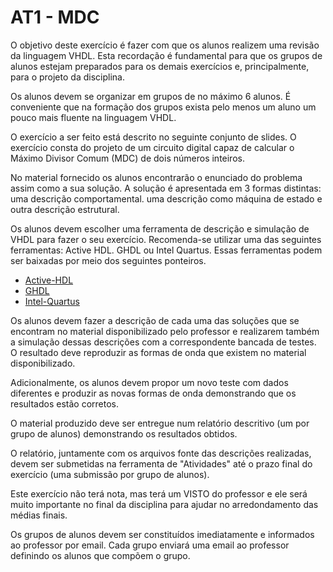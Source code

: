 # AT1 - MDC

O objetivo deste exercício é fazer com que os alunos realizem uma revisão da linguagem VHDL. Esta recordação é fundamental para que os grupos de alunos estejam preparados para os demais exercícios e, principalmente, para o projeto da disciplina.

Os alunos devem se organizar em grupos de no máximo 6 alunos. É conveniente que na formação dos grupos exista pelo menos um aluno um pouco mais fluente na linguagem VHDL.

O exercício a ser feito está descrito no seguinte conjunto de slides. O exercício consta do projeto de um circuito digital capaz de calcular o Máximo Divisor Comum (MDC) de dois números inteiros.

No material fornecido os alunos encontrarão o enunciado do problema assim como a sua solução. A solução é apresentada em 3 formas distintas: uma descrição comportamental. uma descrição como máquina de estado e outra descrição estrutural.

Os alunos devem escolher uma ferramenta de descrição e simulação de VHDL para fazer o seu exercício. Recomenda-se utilizar uma das seguintes ferramentas: Active HDL. GHDL ou Intel Quartus. Essas ferramentas podem ser baixadas por meio dos seguintes ponteiros.

- [Active-HDL](https://www.aldec.com/en/products/fpga_simulation/active_hdl_student)
- [GHDL](http://ghdl.free.fr/site/pmwiki.php?n=Main.Installation)
- [Intel-Quartus](https://www.intel.com/content/www/us/en/collections/products/fpga/software/downloads.html?product=modelsim_ae#tabs-2)

Os alunos devem fazer a descrição de cada uma das soluções que se encontram no material disponibilizado pelo professor e realizarem também a simulação dessas descrições com a correspondente bancada de testes. O resultado deve reproduzir as formas de onda que existem no material disponibilizado.

Adicionalmente, os alunos devem propor um novo teste com dados diferentes e produzir as novas formas de onda demonstrando que os resultados estão corretos.

O material produzido deve ser entregue num relatório descritivo (um por grupo de alunos) demonstrando os resultados obtidos.

O relatório, juntamente com os arquivos fonte das descrições realizadas, devem ser submetidas na ferramenta de "Atividades" até o prazo final do exercício (uma submissão por grupo de alunos).

Este exercício não terá nota, mas terá um VISTO do professor e ele será muito importante no final da disciplina para ajudar no arredondamento das médias finais.

Os grupos de alunos devem ser constituídos imediatamente e informados ao professor por email. Cada grupo enviará uma email ao professor definindo os alunos que compõem o grupo.